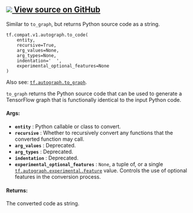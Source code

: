[ ![](https://tensorflow.google.cn/images/GitHub-Mark-32px.png) View source on
GitHub
](https://github.com/tensorflow/tensorflow/blob/r2.0/tensorflow/python/autograph/impl/api.py#L693-L727)  
---  
  
Similar to `to_graph`, but returns Python source code as a string.

    
    
    tf.compat.v1.autograph.to_code(
        entity,
        recursive=True,
        arg_values=None,
        arg_types=None,
        indentation='  ',
        experimental_optional_features=None
    )
    

Also see:
[`tf.autograph.to_graph`](https://tensorflow.google.cn/api_docs/python/tf/autograph/to_graph).

`to_graph` returns the Python source code that can be used to generate a
TensorFlow graph that is functionally identical to the input Python code.

#### Args:

  * **`entity`** : Python callable or class to convert.
  * **`recursive`** : Whether to recursively convert any functions that the converted function may call.
  * **`arg_values`** : Deprecated.
  * **`arg_types`** : Deprecated.
  * **`indentation`** : Deprecated.
  * **`experimental_optional_features`** : `None`, a tuple of, or a single [`tf.autograph.experimental.Feature`](https://tensorflow.google.cn/api_docs/python/tf/autograph/experimental/Feature) value. Controls the use of optional features in the conversion process.

#### Returns:

The converted code as string.

